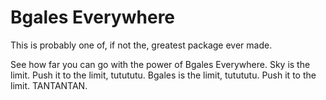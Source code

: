 # Bgales Everywhere

This is probably one of, if not the, greatest package ever made. 

See how far you can go with the power of Bgales Everywhere. Sky is the limit. 
Push it to the limit, tutututu.
Bgales is the limit, tutututu. 
Push it to the limit. TANTANTAN.